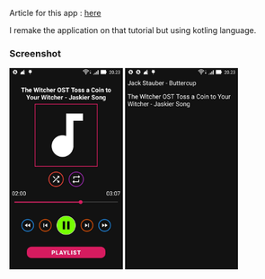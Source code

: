 Article for this app : [here](https://www.androidhive.info/2012/03/android-building-audio-player-tutorial/)

<p>I remake the application on that tutorial but using kotling language.</p>

### Screenshot

<div>
  <img width="40%" height="80%" src="https://github.com/rasyidcode/AndroidHiveTutorial/blob/master/SimpleAudioPlayer/Screenshot_2020-01-24_202321.jpg" />
  <img width="40%" height="80%" src="https://github.com/rasyidcode/AndroidHiveTutorial/blob/master/SimpleAudioPlayer/Screenshot_2020-01-24_202330.jpg" />
</div>
